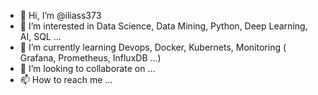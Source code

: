 - 👋 Hi, I’m @iliass373
- 👀 I’m interested in Data Science, Data Mining, Python, Deep Learning, AI, SQL ...
- 🌱 I’m currently learning Devops, Docker, Kubernets, Monitoring ( Grafana, Prometheus, InfluxDB ...) 
- 💞️ I’m looking to collaborate on ...
- 📫 How to reach me ...

<!---
iliass373/iliass373 is a ✨ special ✨ repository because its `README.md` (this file) appears on your GitHub profile.
You can click the Preview link to take a look at your changes.
--->
